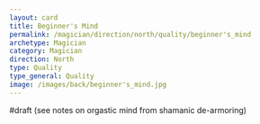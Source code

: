 ```yaml
---
layout: card
title: Beginner's Mind
permalink: /magician/direction/north/quality/beginner's_mind
archetype: Magician
category: Magician
direction: North
type: Quality
type_general: Quality
image: /images/back/beginner's_mind.jpg
---
```

#draft (see notes on orgastic mind from shamanic de-armoring)
